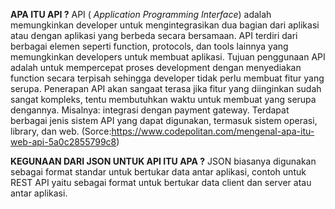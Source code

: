 **APA ITU API ?**
API ( *Application Programming Interface*) adalah memungkinkan developer untuk mengintegrasikan dua bagian dari aplikasi atau dengan aplikasi yang berbeda secara bersamaan. API terdiri dari berbagai elemen seperti function, protocols, dan tools lainnya yang memungkinkan developers untuk membuat aplikasi. Tujuan penggunaan API adalah untuk mempercepat proses development dengan menyediakan function secara terpisah sehingga developer tidak perlu membuat fitur yang serupa. Penerapan API akan sangaat terasa jika fitur yang diinginkan sudah sangat kompleks, tentu membutuhkan waktu untuk membuat yang serupa dengannya. Misalnya: integrasi dengan payment gateway. Terdapat berbagai jenis sistem API yang dapat digunakan, termasuk sistem operasi, library, dan web. (Sorce:https://www.codepolitan.com/mengenal-apa-itu-web-api-5a0c2855799c8)

**KEGUNAAN DARI JSON UNTUK API ITU APA ?**
JSON biasanya digunakan sebagai format standar untuk bertukar data antar aplikasi, contoh untuk REST API yaitu sebagai format untuk bertukar data client dan server atau antar aplikasi.